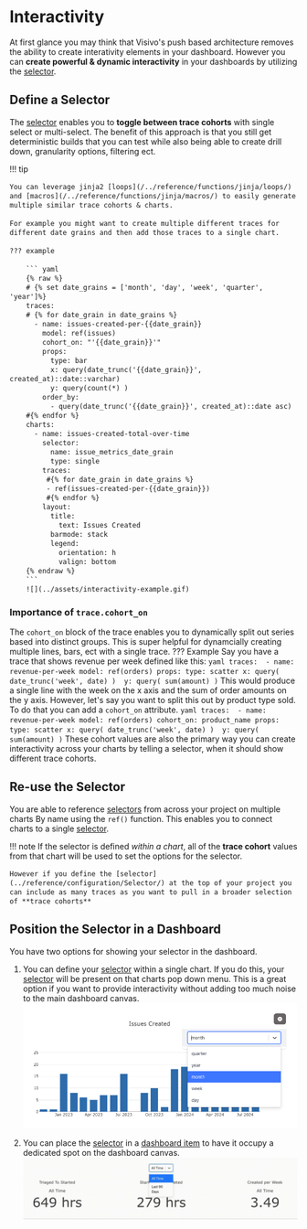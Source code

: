 # Interactivity

At first glance you may think that Visivo's push based architecture removes the ability to create interativity elements in your dashboard. However you can **create powerful & dynamic interactivity** in your dashboards by utilizing the [selector](/../reference/configuration/Selector/). 

## Define a Selector

The [selector](/../reference/configuration/Selector/) enables you to **toggle between trace cohorts** with single select or multi-select. The benefit of this approach is that you still get deterministic builds that you can test while also being able to create drill down, granularity options, filtering ect. 

!!! tip 
    
    You can leverage jinja2 [loops](/../reference/functions/jinja/loops/) and [macros](/../reference/functions/jinja/macros/) to easily generate multiple similar trace cohorts & charts.

    For example you might want to create multiple different traces for different date grains and then add those traces to a single chart. 

    ??? example 

        ``` yaml
        {% raw %}
        # {% set date_grains = ['month', 'day', 'week', 'quarter', 'year']%} 
        traces:
        # {% for date_grain in date_grains %}
          - name: issues-created-per-{{date_grain}}
            model: ref(issues)
            cohort_on: "'{{date_grain}}'"
            props: 
              type: bar
              x: query(date_trunc('{{date_grain}}', created_at)::date::varchar)
              y: query(count(*) ) 
            order_by: 
              - query(date_trunc('{{date_grain}}', created_at)::date asc)
        #{% endfor %}   
        charts:
          - name: issues-created-total-over-time
            selector: 
              name: issue_metrics_date_grain
              type: single
            traces:
             #{% for date_grain in date_grains %}
             - ref(issues-created-per-{{date_grain}})
             #{% endfor %}   
            layout: 
              title: 
                text: Issues Created
              barmode: stack 
              legend: 
                orientation: h
                valign: bottom
        {% endraw %}
        ```
        ![](../assets/interactivity-example.gif)
### Importance of `trace.cohort_on`
The `cohort_on` block of the trace enables you to dynamically split out series based into distinct groups. This is super helpful for dynamcially creating multiple lines, bars, ect with a single trace. 
??? Example 
    Say you have a trace that shows revenue per week defined like this: 
    ``` yaml
    traces: 
      - name: revenue-per-week
        model: ref(orders)
        props:
          type: scatter
          x: query( date_trunc('week', date) ) 
          y: query( sum(amount) )
    ```
    This would produce a single line with the week on the x axis and the sum of order amounts on the y axis. However, let's say you want to split this out by product type sold. To do that you can add a `cohort_on` attribute. 
    ``` yaml
    traces: 
      - name: revenue-per-week
        model: ref(orders)
        cohort_on: product_name
        props:
          type: scatter
          x: query( date_trunc('week', date) ) 
          y: query( sum(amount) )
    ```
These cohort values are also the primary way you can create interactivity across your charts by telling a selector, when it should show different trace cohorts. 

## Re-use the Selector 
You are able to reference [selectors](../reference/configuration/Selector/) from across your project on multiple charts By name using the `ref()` function. This enables you to connect charts to a single [selector](../reference/configuration/Selector/). 

!!! note 
    If the selector is defined _within a chart_, all of the **trace cohort** values from that chart will be used to set the options for the selector.

    However if you define the [selector](../reference/configuration/Selector/) at the top of your project you can include as many traces as you want to pull in a broader selection of **trace cohorts**


## Position the Selector in a Dashboard
You have two options for showing your selector in the dashboard. 

1. You can define your [selector](../reference/configuration/Selector/) within a single chart. If you do this, your [selector](../reference/configuration/Selector/) will be present on that charts pop down menu. This is a great option if you want to provide interactivity without adding too much noise to the main dashboard canvas.  
   ![](../assets/inchart-selector.png)

2. You can place the [selector](../reference/configuration/Selector/) in a [dashboard item](../reference/configuration/Dashboard/Row/Item/) to have it occupy a dedicated spot on the dashboard canvas. 
   ![](../assets/dash-selector.gif)